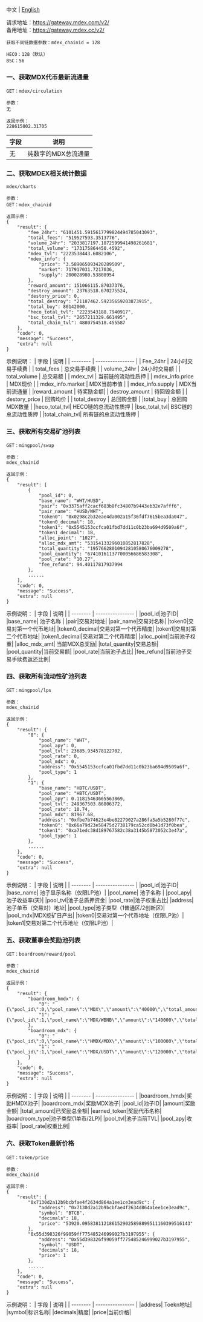 中文 | [English](./README-EN.md)

请求地址：https://gateway.mdex.com/v2/<br/>
备用地址：https://gateway.mdex.cc/v2/


```
获取不同链数据参数：mdex_chainid = 128

HECO：128（默认）
BSC：56
```

### 一、获取MDX代币最新流通量
```
GET：mdex/circulation

参数：
无

返回示例：
228615002.31705
```
| 字段     | 说明 |
| -------- | ---------------- |
|无|纯数字的MDX总流通量|


### 二、获取MDEX相关统计数据
```
mdex/charts

参数：
GET：mdex_chainid

返回示例：
{
    "result": {
        "fee_24hr": "6101451.5915617799824494785043093",
        "total_fees": "519527593.3513776",
        "volume_24hr": "2033817197.1872599941498261681",
        "total_volume": "173175864450.4592",
        "mdex_tvl": "2223538443.6082106",
        "mdex_info": {
            "price": "3.589065093420289509",
            "market": 717917031.7217036,
            "supply": 200028980.53808954
        },
        "reward_amount": 151066115.87037376,
        "destroy_amount": 23763518.670275524,
        "destory_price": 0,
        "total_destroy": "21187462.59235659203873915",
        "total_buy": 80142000,
        "heco_total_tvl": "2223543188.7940917",
        "bsc_total_tvl": "2657211329.661495",
        "total_chain_tvl": 4880754518.455587
    },
    "code": 0,
    "message": "Success",
    "extra": null
}
```
示例说明：
| 字段     | 说明             |
| -------- | ---------------- |
| Fee_24hr | 24小时交易手续费 |
| total_fees | 总交易手续费 |
| volume_24hr | 24小时交易额 |
| total_volume | 总交易额 |
| mdex_tvl | 当前链的流动性质押 |
| mdex_info.price | MDX现价 |
| mdex_info.market | MDX当前市值 |
| mdex_info.supply | MDX当前流通量 |
|reward_amount | 待奖励金额|
| destroy_amount | 待回毁金额 |
| destory_price | 回购均价 |
| total_destroy | 总回购金额 |
|total_buy | 总回购MDX数量 |
|heco_total_tvl| HECO链的总流动性质押 |
|bsc_total_tvl| BSC链的总流动性质押 |
|total_chain_tvl| 所有链的总流动性质押 |

### 三、获取所有交易矿池列表
```
GET：mingpool/swap

参数：
mdex_chainid

返回示例：
{
    "result": [
        {
            "pool_id": 0,
            "base_name": "WHT/HUSD",
            "pair": "0x3375aff2cacf683b8fc34807b9443eb32e7afff6",
            "pair_name": "HUSD/WHT",
            "token0": "0x0298c2b32eae4da002a15f36fdf7615bea3da047",
            "token0_decimal": 18,
            "token1": "0x5545153ccfca01fbd7dd11c0b23ba694d9509a6f",
            "token1_decimal": 18,
            "alloc_point": "1027",
            "alloc_mdx_amt": "53154133296010852817828",
            "total_quantity": "19576628010942810580676009278",
            "pool_quantity": "67410161137700056686583308",
            "pool_rate": "10.27",
            "fee_refund": 94.40117817937994
        },
        ......
    ],
    "code": 0,
    "message": "Success",
    "extra": null
}
```
示例说明：
| 字段     | 说明             |
| -------- | ---------------- |
|pool_id|池子ID|
|base_name| 池子名称 |
|pair|交易对地址|
|pair_name|交易对名称|
|token0|交易对第一个代币地址|
|token0_decimal|交易对第一个代币精度|
|token1|交易对第二个代币地址|
|token1_decimal|交易对第二个代币精度|
|alloc_point|当前池子权重|
|alloc_mdx_amt| 当前MDX总奖励|
|total_quantity|交易总额|
|pool_quantity|当前交易额|
|pool_rate|当前池子占比|
|fee_refund|当前池子交易手续费返还比例|

### 四、获取所有流动性矿池列表
```
GET：mingpool/lps

参数：
mdex_chainid

返回示例：
{
    "result": {
        "0": {
            "pool_name": "WHT",
            "pool_apy": 0,
            "pool_tvl": 23685.934578122702,
            "pool_rate": 0,
            "pool_mdx": 0,
            "address": "0x5545153ccfca01fbd7dd11c0b23ba694d9509a6f",
            "pool_type": 1
        },
        "1": {
            "base_name": "HBTC/USDT",
            "pool_name": "HBTC/USDT",
            "pool_apy": 0.11815463665563869,
            "pool_tvl": 249367503.86806372,
            "pool_rate": 10.74,
            "pool_mdx": 81967.68,
            "address": "0xfbe7b74623e4be82279027a286fa3a5b5280f77c",
            "token0": "0x66a79d23e58475d2738179ca52cd0b41d73f0bea",
            "token1": "0xa71edc38d189767582c38a3145b5873052c3e47a",
            "pool_type": 1
        },
        ......
    },
    "code": 0,
    "message": "Success",
    "extra": null
}
```
示例说明：
| 字段     | 说明             |
| -------- | ---------------- |
|pool_id|池子ID|
|base_name| 池子显示名称（仅限LP池）|
|pool_name| 池子名称 |
|pool_apy|池子收益率(天)|
|pool_tvl|池子总质押资金|
|pool_rate|池子权重占比|
|address|池子单币（交易对）地址|
|pool_type|池子类型（1普通区/2创新区)|
|pool_mdx|MDX挖矿日产出|
|token0|交易对第一个代币地址（仅限LP池）|
|token1|交易对第二个代币地址（仅限LP池）|


### 五、获取董事会奖励池列表

```
GET：boardroom/reward/pool

参数：
mdex_chainid

返回示例：
{
    "result": {
        "boardroom_hmdx": {
            "0": "{\"pool_id\":0,\"pool_name\":\"MDX\",\"amount\":\"40000\",\"total_amount\":\"275000\",\"earned_token\":\"HMDX\",\"boardroom_type\":1,\"pool_tvl\":\"6349572.6225\",\"pool_apy\":229.93673540062053,\"pool_rate\":\"25\"}",
            "1": "{\"pool_id\":1,\"pool_name\":\"MDX/WBNB\",\"amount\":\"140000\",\"total_amount\":\"910000\",\"earned_token\":\"HMDX\",\"boardroom_type\":2,\"pool_tvl\":\"14604550.7395\",\"pool_apy\":349.8909409227993,\"pool_rate\":\"30\"}"
        },
        "boardroom_mdx": {
            "0": "{\"pool_id\":0,\"pool_name\":\"HMDX/MDX\",\"amount\":\"100000\",\"total_amount\":\"670000\",\"earned_token\":\"MDX\",\"boardroom_type\":2,\"pool_tvl\":\"12395654.4578\",\"pool_apy\":294.4580306291761,\"pool_rate\":\"10\"}",
            "1": "{\"pool_id\":1,\"pool_name\":\"MDX/USDT\",\"amount\":\"120000\",\"total_amount\":\"720000\",\"earned_token\":\"MDX\",\"boardroom_type\":2,\"pool_tvl\":\"14633240.5690\",\"pool_apy\":299.31852615665593,\"pool_rate\":\"35\"}"
        }
    },
    "code": 0,
    "message": "Success",
    "extra": null
}
```
示例说明：
| 字段     | 说明             |
| -------- | ---------------- |
|boardroom_hmdx|奖励HMDX池子|
|boardroom_mdx|奖励MDX池子|
|pool_id|池子ID|
|amount|奖励金额|
|total_amount|已奖励总金额|
|earned_token|奖励代币名称|
|boardroom_type|池子类型(1单币/2LP)|
|pool_tvl|池子当前TVL|
|pool_apy|收益率|
|pool_rate|权重比例|

### 六、获取Token最新价格

```
GET：token/price

参数：
mdex_chainid

返回示例：
{
    "result": {
        "0x7130d2a12b9bcbfae4f2634d864a1ee1ce3ead9c": {
            "address": "0x7130d2a12b9bcbfae4f2634d864a1ee1ce3ead9c",
            "symbol": "BTCB",
            "decimals": 18,
            "price": "53920.0958381121861529025898899511160399516143"
        },
        "0x55d398326f99059ff775485246999027b3197955": {
            "address": "0x55d398326f99059ff775485246999027b3197955",
            "symbol": "USDT",
            "decimals": 18,
            "price": 1
        },
        ......
    },
    "code": 0,
    "message": "Success",
    "extra": null
}
```
示例说明：
| 字段     | 说明             |
| -------- | ---------------- |
|address| Toekn地址|
|symbol|标识名称|
|decimals|精度|
|price|当前价格|
